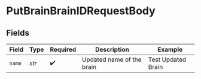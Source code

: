 # PutBrainBrainIDRequestBody


## Fields

| Field                     | Type                      | Required                  | Description               | Example                   |
| ------------------------- | ------------------------- | ------------------------- | ------------------------- | ------------------------- |
| `name`                    | *str*                     | :heavy_check_mark:        | Updated name of the brain | Test Updated Brain        |